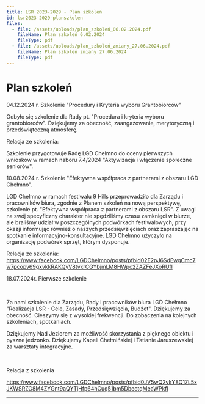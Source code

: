 ```yaml
---
title: LSR 2023-2029 - Plan szkoleń
id: lsr2023-2029-planszkolen
files:
  - file: /assets/uploads/plan_szkoleń_06.02.2024.pdf
    fileName: Plan szkoleń 6.02.2024
    fileType: pdf
  - file: /assets/uploads/plan_szkoleń_zmiany_27.06.2024.pdf
    fileName: Plan szkoleń zmiany 27.06.2024
    fileType: pdf
---
```

# Plan szkoleń

04.12.2024 r. Szkolenie "Procedury i Kryteria wyboru Grantobiorców"

Odbyło się szkolenie dla Rady pt. "Procedura i kryteria wyboru grantobiorców". Dziękujemy za obecność, zaangażowanie, merytoryczną i przedświąteczną atmosferę.

Relacja ze szkolenia:



Szkolenie przygotowuje Radę LGD Chełmno do oceny pierwszych wniosków w ramach naboru 7.4/2024 "Aktywizacja i włączenie społeczne seniorów". 

10.08.2024 r. Szkolenie "Efektywna współpraca z partnerami z obszaru LGD Chełmno".

LGD Chełmno w ramach festiwalu 9 Hills przeprowadziło dla Zarządu i pracowników biura, zgodnie z Planem szkoleń na nową perspektywę, szkolenie pt. "Efektywna współpraca z partnerami z obszaru LSR". Z uwagi na swój specyficzny charakter nie spędziliśmy czasu zamknięci w biurze, ale braliśmy udział w poszczególnych podwórkach festiwalowych, przy okazji informując również o naszych przedsięwzięciach oraz zapraszając na spotkanie informacyjno-konsultacyjne. LGD Chełmno użyczyło na organizację podwórek sprzęt, którym dysponuje.

Relacja ze szkolenia: https://www.facebook.com/LGDChelmno/posts/pfbid02E2pJ6SdEwgCmc7w7pcopv69gxvkkRAKQyV8tvxrCGYbjmLM8HWpc2ZAZFeJXoRUfl

18.07.2024r. Pierwsze szkolenie

<br>

Za nami szkolenie dla Zarządu, Rady i pracowników biura LGD Chełmno "Realizacja LSR - Cele, Zasady, Przedsięwzięcia, Budżet". Dziękujemy za obecność. Cieszymy się z wysokiej frekwencji. Do zobaczenia na kolejnych szkoleniach, spotkaniach.

Dziękujemy Nad Jeziorem za możliwość skorzystania z pięknego obiektu i pyszne jedzonko. Dziękujemy Kapeli Chełmińskiej i Tatianie Jaruszewskiej za warsztaty integracyjne.

<br>

Relacja z szkolenia

<https://www.facebook.com/LGDChelmno/posts/pfbid0JV5wQ2vkY8Q17L5xJKWSRZG8M4ZYGnt9aQYTjHfp64hCuq51bm5DbeotqMeaWPkfl>

<hr>
